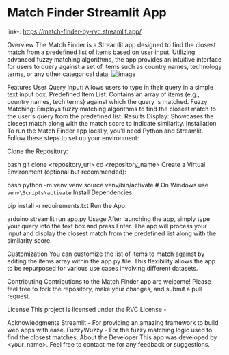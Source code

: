 # Match Finder Streamlit App

link-: https://match-finder-by-rvc.streamlit.app/

Overview
The Match Finder is a Streamlit app designed to find the closest match from a predefined list of items based on user input. Utilizing advanced fuzzy matching algorithms, the app provides an intuitive interface for users to query against a set of items such as country names, technology terms, or any other categorical data.
![image](https://github.com/RohanRVC/match_finder/assets/80825254/751db50a-ee0f-4fdf-9b0b-fade433efa6b)

Features
User Query Input: Allows users to type in their query in a simple text input box.
Predefined Item List: Contains an array of items (e.g., country names, tech terms) against which the query is matched.
Fuzzy Matching: Employs fuzzy matching algorithms to find the closest match to the user's query from the predefined list.
Results Display: Showcases the closest match along with the match score to indicate similarity.
Installation
To run the Match Finder app locally, you'll need Python and Streamlit. Follow these steps to set up your environment:

Clone the Repository:

bash
git clone <repository_url>
cd <repository_name>
Create a Virtual Environment (optional but recommended):

bash
python -m venv venv
source venv/bin/activate  # On Windows use `venv\Scripts\activate`
Install Dependencies:

pip install -r requirements.txt
Run the App:

arduino
streamlit run app.py
Usage
After launching the app, simply type your query into the text box and press Enter. The app will process your input and display the closest match from the predefined list along with the similarity score.

Customization
You can customize the list of items to match against by editing the items array within the app.py file. This flexibility allows the app to be repurposed for various use cases involving different datasets.

Contributing
Contributions to the Match Finder app are welcome! Please feel free to fork the repository, make your changes, and submit a pull request.

License
This project is licensed under the RVC License -

Acknowledgments
Streamlit - For providing an amazing framework to build web apps with ease.
FuzzyWuzzy - For the fuzzy matching logic used to find the closest matches.
About the Developer
This app was developed by <your_name>. Feel free to contact me for any feedback or suggestions.

